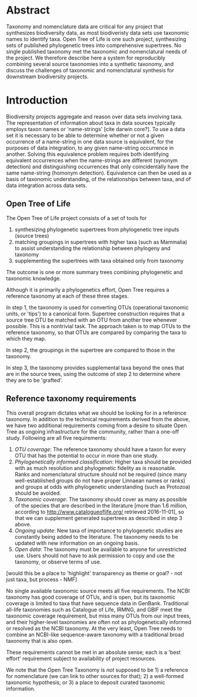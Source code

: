 # Abstract

Taxonomy and nomenclature data are critical for any project that synthesizes
biodiversity data, as most biodiveristy data sets use taxonomic names to
identify taxa. Open Tree of Life is one such project, synthesizing sets of
published phylogenetic trees into comprehensive supertrees. No single published
taxonomy met the taxonomic and nomenclatural needs of the project. We therefore
describe here a system for reproducibly combining several source taxonomies into
a synthetic taxonomy, and discuss the challenges of taxonomic and nomenclatural
synthesis for downstream biodiversity projects.

# Introduction

Biodiversity projects aggregate and reason over data sets involving
taxa.  The representation of information about taxa in data sources
typically employs taxon names or 'name-strings' [cite darwin core?].  To use a
data set it is necessary to be able to determine whether or not a
given occurrence of a name-string in one data source is equivalent, for
the purposes of data integration, to any given name-string occurrence
in another.  Solving this equivalence problem requires both
identifying equivalent occurrences when the name-strings are different
(synonym detection) and distinguishing occurrences that only coincidentally have the same
name-string (homonym detection).  Equivalence can then be used as a
basis of taxonomic understanding, of the relationships between taxa, 
and of data integration across data sets.

## Open Tree of Life

The Open Tree of Life project consists of a set of tools for

1. synthesizing phylogenetic supertrees from phylogenetic tree inputs
   (source trees)
2. matching groupings in supertrees with higher taxa (such as Mammalia)
   to assist understanding the relationship between phylogeny and taxonomy
3. supplementing the supertrees with taxa obtained only from 
   taxonomy

The outcome is one or more summary trees combining phylogenetic and
taxonomic knowledge.

Although it is primarily a phylogenetics effort, Open Tree requires a
reference taxonomy at each of these three stages.

In step 1, the taxonomy is used for converting OTUs (operational
taxonomic units, or 'tips') to a canonical form.  Supertree
construction requires that a source tree OTU be matched with an OTU
from another tree whenever possible.  This is a nontrivial task.  The
approach taken is to map OTUs to the reference taxonomy, so that OTUs
are compared by comparing the taxa to which they map.

In step 2, the groupings in the supertree are compared to those in the
taxonomy.

In step 3, the taxonomy provides supplemental taxa beyond the ones
that are in the source trees, using the outcome of step 2 to determine
where they are to be 'grafted'.

## Reference taxonomy requirements

This overall program dictates what we should be looking for in a
reference taxonomy.  In addition to the technical requirements derived
from the above, we have two additional requirements coming from a
desire to situate Open Tree as ongoing infrastructure for the
community, rather than a one-off study.  Following are all five
requirements:

 1. *OTU coverage*: The reference taxonomy should have a taxon for
    every OTU that has the potential to occur in more than one study.
 1. *Phylogenetically informed classification*: Higher taxa should be
    provided with as much resolution and phylogenetic fidelity as is
    reasonable.  Ranks and nomenclatural structure should not be 
    required (since many well-established groups do not have proper 
    Linnaean names or ranks) and groups at odds with phylogenetic 
    understanding (such as Protozoa) should be avoided.
 1. *Taxonomic coverage*: The taxonomy should cover as many as possible of
    the species
    that are described in the literature [more than 1.6 million, according to
    http://www.catalogueoflife.org/ retrieved 2016-11-01], so that we
    can supplement generated supertrees as described in step 3 above.
 1. *Ongoing update*: New taxa of importance to phylogenetic studies
    are constantly being added to the literature.
    The taxonomy needs to be updated with new information on an ongoing basis.
 1. *Open data*: The taxonomy must be available to anyone for unrestricted use.
    Users should not have to ask permission to copy and use the taxonomy, 
    or observe terms of use.

[would this be a place to 'highlight' transparency as theme or goal? -
not just taxa, but process - NMF]

No single available taxonomic source meets all five requirements.  The
NCBI taxonomy has good coverage of OTUs, and is open, but its
taxonomic coverage is limited to taxa that have sequence data in
GenBank.  Traditional all-life taxonomies such as Catalogue of Life,
IRMNG, and GBIF meet the taxonomic coverage requirement, but miss many
OTUs from our input trees, and their higher-level taxonomies are often
not as phylogenetically informed or resolved as the NCBI taxonomy.  At
the very least, Open Tree needs to combine an NCBI-like sequence-aware
taxonomy with a traditional broad taxonomy that is also open.

These requirements cannot be met in an absolute sense; each is a 'best
effort' requirement subject to availability of project resources.

We note that the Open Tree Taxonomy is *not* supposed to be 1) a
reference for nomenclature (we can link to other sources for that); 2)
a well-formed taxonomic hypothesis; or 3) a place to deposit curated
taxonomic information.
